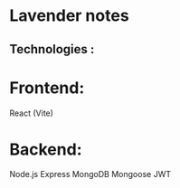 # Lavender notes

## Technologies :

# Frontend:

React (Vite)

# Backend:

Node.js
Express
MongoDB
Mongoose
JWT
